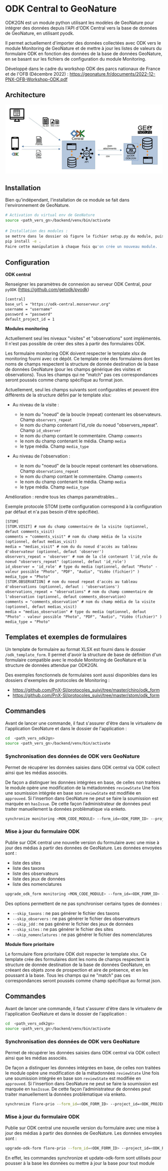 # ODK Central to GeoNature

ODK2GN est un module python utilisant les modèles de GeoNature pour intégrer des données depuis l'API d'ODK Central vers la base de données de GeoNature, en utilisant pyodk.

Il permet actuellement d'importer des données collectées avec ODK vers le module Monitoring de GeoNature et de mettre à jour les listes de valeurs du formulaire ODK en fonction des données de la base de données GeoNature, en se basant sur les fichiers de configuration du module Monitoring.

Développé dans le cadre du workshop ODK des parcs nationaux de France et de l'OFB (Décembre 2022) : https://geonature.fr/documents/2022-12-PNX-OFB-Workshop-ODK.pdf

## Architecture

![Architecture](docs/img/archi_global.jpeg)

## Installation

Bien qu'indépendant, l'installation de ce module se fait dans l'environnement de GeoNature.

```sh
# Activation du virtual env de GeoNature
source <path_vers_gn>/backend/venv/bin/activate

# Installation des modules : 
se mettre dans le dossier où figure le fichier setup.py du module, puis dans le terminal:
pip install -e .
Faire cette manipulation à chaque fois qu'on crée un nouveau module.
```

## Configuration

**ODK central**

Renseigner les paramètres de connexion au serveur ODK Central, pour `pyODK` (https://github.com/getodk/pyodk)

```
[central]
base_url = "https://odk-central.monserveur.org"
username = "username"
password = "password"
default_project_id = 1
```

**Modules monitoring**

Actuellement seul les niveaux "visites" et "observations" sont implémentés. Il n'est pas possible de créer des sites à partir des formulaires ODK.

Les formulaire monitoring ODK doivent respecter le template xlsx de monitoring fourni avec ce dépôt. Ce template crée des formulaires dont les noms de champs respectent la structure de donnée destination de la base de données GeoNature (pour les champs générique des visites et observations). Tous les champs qui ne "match" pas ces correspondances seront poussés comme champ spécifique au format json.

Actuellement, seul les champs suivants sont configurables et peuvent être différents de la structure défini par le template xlsx:

- Au niveau de la visite :

  - le nom du "noeud" de la boucle (repeat) contenant les observateurs. Champ `observers_repeat`
  - le nom du champ contenant l'id_role du noeud "observers_repeat". Champ `id_observer`
  - le nom du champ contant le commentaire. Champ `comments`
  - le nom du champ contenant le média. Champ `media`
  - le type média. Champ `media_type`

- Au niveau de l'observation :
  - le nom du "noeud" de la boucle repeat contenant les observations. Champ `observations_repeat`
  - le nom du champ contant le commentaire. Champ `comments`
  - le nom du champ contenant le média. Champ `media`
  - le type média. Champ `media_type`

Amélioration : rendre tous les champs paramétrables...

Exemple protocole STOM (cette configuration correspond à la configuration par défaut et n'a pas besoin d'être spécifiée).

```
[STOM]
[STOM.VISIT] # nom du champ commentaire de la visite (optionnel, defaut comments_visit)
comments = "comments_visit" # nom du champ média de la visite (optionnel, defaut medias_visit)
media = "medias_visit" # nom du du noeud d'accès au tableau d'observateur (optionnel, defaut 'observer')
observers_repeat = 'observer' # nom de la clé contenant l'id_role du noeud "observers_repeat" (optionnel, defaut 'id_role')
id_observer = 'id_role' # type du media (optionnel, defaut "Photo" - valeur possible "Photo", "PDF", "Audio", "Vidéo (fichier)" )
media_type = "Photo"
[STOM.OBSERVATION] # nom du noeud repeat d'accès au tableau d'observations (optionnel, defaut : 'observations')
observations_repeat = "observations" # nom du champ commentaire de l'observation (optionnel, defaut comments_observation)
comments = "comments_observation" # nom du champ média de la visite (optionnel, defaut medias_visit)
media = "medias_observation" # type du media (optionnel, defaut "Photo" - valeur possible "Photo", "PDF", "Audio", "Vidéo (fichier)" )
media_type = "Photo"
````

## Templates et exemples de formulaires

Un template de formulaire au format XLSX est fourni dans le dossier ``/odk_template_form``. Il permet d'avoir la structure de base de définition d'un formulaire compatible avec le module Monitoring de GeoNature et la structure de données attendue par ODK2GN.

Des exemples fonctionnels de formulaires sont aussi disponibles dans les dossiers d'exemples de protocoles de Monitoring :

- https://github.com/PnX-SI/protocoles_suivi/tree/master/chiro/odk_form
- https://github.com/PnX-SI/protocoles_suivi/tree/master/stom/odk_form

## Commandes

Avant de lancer une commande, il faut s'assurer d'être dans le virtualenv de l'application GeoNature et dans le dossier de l'application :

```sh
cd  <path_vers_odk2gn>
source <path_vers_gn>/backend/venv/bin/activate
````

### Synchronisation des données de ODK vers GeoNature

Permet de récupérer les données saisies dans ODK central via ODK collect ainsi que les médias associés.

De façon a distinguer les données intégrées en base, de celles non traitées le module opère une modification de la métadonnées `reviewState`
Une fois une soumission intégrée en base son `reviewState` est modifiée en `approuved`. Si l'insertion dans GeoNature ne peut se faire la soumission est marquée en `hasIssue`. De cette façon l’administrateur de données peut traiter manuellement la données problèmatique via enketo.

```sh
synchronize monitoring <MON_CODE_MODULE> --form_id=<ODK_FORM_ID> --project_id=<ODK_PROJECT_ID>
```

### Mise à jour du formulaire ODK

Publie sur ODK central une nouvelle version du formulaire avec une mise à jour des médias à partir des données de GeoNature. Les données envoyées sont :

- liste des sites
- liste des taxons
- liste des observateurs
- liste des jeux de données
- liste des nomenclatures

```sh
upgrade_odk_form monitoring <MON_CODE_MODULE> --form_id=<ODK_FORM_ID> --project_id=<ODK_PROJECT_ID>
```

Des options permettent de ne pas synchroniser certains types de données :

- `--skip_taxons` : ne pas générer le fichier des taxons
- `--skip_observers` : ne pas générer le fichier des observateurs
- `--skip_jdd` : ne pas générer le fichier des jeux de données
- `--skip_sites` : ne pas générer le fichier des sites
- `--skip_nomenclatures` : ne pas générer le fichier des nomenclatures

**Module flore prioritaire**

Le formulaire flore prioritaire ODK doit respecter le template xlsx. Ce template crée des formulaires dont les noms de champs respectent la structure de donnée destination de la base de données GeoNature, en créeant des objets zone de prospection et aire de présence, et en les poussant à la base. Tous les champs qui ne "match" pas ces correspondances seront poussés comme champ spécifique au format json.

## Commandes

Avant de lancer une commande, il faut s'assurer d'être dans le virtualenv de l'application GeoNature et dans le dossier de l'application :

```sh
cd  <path_vers_odk2gn>
source <path_vers_gn>/backend/venv/bin/activate
````

### Synchronisation des données de ODK vers GeoNature

Permet de récupérer les données saisies dans ODK central via ODK collect ainsi que les médias associés.

De façon a distinguer les données intégrées en base, de celles non traitées le module opère une modification de la métadonnées `reviewState`
Une fois une soumission intégrée en base son `reviewState` est modifiée en `approuved`. Si l'insertion dans GeoNature ne peut se faire la soumission est marquée en `hasIssue`. De cette façon l’administrateur de données peut traiter manuellement la données problèmatique via enketo.

```sh
synchronize flore-prio --form_id=<ODK_FORM_ID> --project_id=<ODK_PROJECT_ID>
```

### Mise à jour du formulaire ODK

Publie sur ODK central une nouvelle version du formulaire avec une mise à jour des médias à partir des données de GeoNature. Les données envoyées sont :

```sh
upgrade-odk-form flore-prio --form_id=<ODK_FORM_ID> --project_id=<ODK_PROJECT_ID>
````

En effet, les commandes synchronize et update-odk-form sont utilisés pour pousser à la base les données ou mettre à jour la base pour tout module